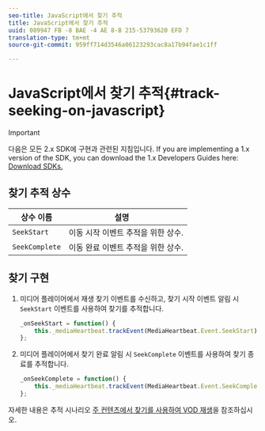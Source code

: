 ```yaml
---
seo-title: JavaScript에서 찾기 추적
title: JavaScript에서 찾기 추적
uuid: 089947 FB -8 BAE -4 AE 8-B 215-53793620 EFD 7
translation-type: tm+mt
source-git-commit: 959ff714d3546a06123293cac8a17b94fae1c1ff

---
```



# JavaScript에서 찾기 추적{#track-seeking-on-javascript}

>[!IMPORTANT]
>
>다음은 모든 2.x SDK에 구현과 관련된 지침입니다. If you are implementing a 1.x version of the SDK, you can download the 1.x Developers Guides here: [Download SDKs.](../../../sdk-implement/download-sdks.md)

## 찾기 추적 상수

| 상수 이름 | 설명     |
|---|---|
| `SeekStart` | 이동 시작 이벤트 추적을 위한 상수. |
| `SeekComplete` | 이동 완료 이벤트 추적을 위한 상수. |

## 찾기 구현

1. 미디어 플레이어에서 재생 찾기 이벤트를 수신하고, 찾기 시작 이벤트 알림 시 `SeekStart` 이벤트를 사용하여 찾기를 추적합니다.

   ```js
   _onSeekStart = function() { 
       this._mediaHeartbeat.trackEvent(MediaHeartbeat.Event.SeekStart); 
   };
   ```

1. 미디어 플레이어에서 찾기 완료 알림 시 `SeekComplete` 이벤트를 사용하여 찾기 종료를 추적합니다.

   ```js
   _onSeekComplete = function() { 
       this._mediaHeartbeat.trackEvent(MediaHeartbeat.Event.SeekComplete); 
   };
   ```

자세한 내용은 추적 시나리오 [주 컨텐츠에서 찾기를 사용하여 VOD 재생](../../../sdk-implement/tracking-scenarios/vod-seeking.md)을 참조하십시오.
